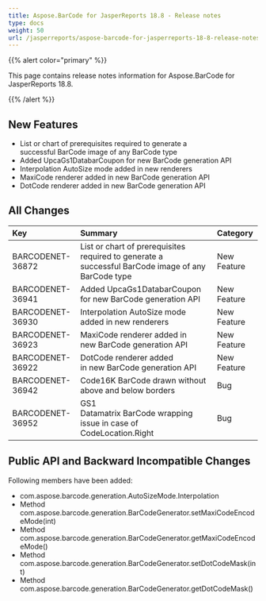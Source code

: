 ```yaml
---
title: Aspose.BarCode for JasperReports 18.8 - Release notes
type: docs
weight: 50
url: /jasperreports/aspose-barcode-for-jasperreports-18-8-release-notes/
---
```


{{% alert color="primary" %}} 

This page contains release notes information for Aspose.BarCode for JasperReports 18.8.

{{% /alert %}} 
## **New Features**
- List or chart of prerequisites required to generate a successful BarCode image of any BarCode type
- Added UpcaGs1DatabarCoupon for new BarCode generation API
- Interpolation AutoSize mode added in new renderers
- MaxiCode renderer added in new BarCode generation API
- DotCode renderer added in new BarCode generation API
## **All Changes**

|**Key**|**Summary**|**Category**|
| :- | :- | :- |
|BARCODENET-36872|List or chart of prerequisites required to generate a successful BarCode image of any BarCode type|New Feature|
|BARCODENET-36941|Added UpcaGs1DatabarCoupon for new BarCode generation API|New Feature|
|BARCODENET-36930|Interpolation AutoSize mode added in new renderers|New Feature|
|BARCODENET-36923|MaxiCode renderer added in new BarCode generation API|New Feature|
|BARCODENET-36922|DotCode renderer added in new BarCode generation API|New Feature|
|BARCODENET-36942|Code16K BarCode drawn without above and below borders|Bug|
|BARCODENET-36952|GS1 Datamatrix BarCode wrapping issue in case of CodeLocation.Right|Bug|
## **Public API and Backward Incompatible Changes**
Following members have been added:

- com.aspose.barcode.generation.AutoSizeMode.Interpolation
- Method com.aspose.barcode.generation.BarCodeGenerator.setMaxiCodeEncodeMode(int)
- Method com.aspose.barcode.generation.BarCodeGenerator.getMaxiCodeEncodeMode()
- Method com.aspose.barcode.generation.BarCodeGenerator.setDotCodeMask(int)
- Method com.aspose.barcode.generation.BarCodeGenerator.getDotCodeMask()
